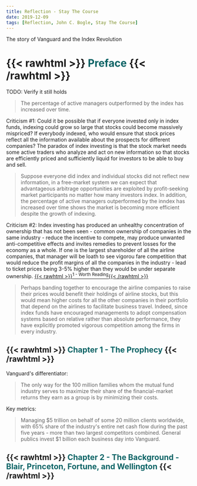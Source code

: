 ```yaml
---
title: Reflection - Stay The Course
date: 2019-12-09
tags: [Reflection, John C. Bogle, Stay The Course]
---
```


The story of Vanguard and the Index Revolution

<!--more-->

# {{< rawhtml >}} <span style="color:#0A6365">Preface</span> {{< /rawhtml >}}

TODO: Verify it still holds

> The percentage of active managers outperformed by the index has increased over time.

Criticism #1: Could it be possible that if everyone invested only in index funds, indexing could grow so large that stocks could become massively mispriced?
If everybody indexed, who would ensure that stock prices reflect all the information available about the prospects for different companies? The paradox of index investing is that the stock market needs some active traders who analyze and act on new information so that stocks are efficiently priced and sufficiently liquid for investors to be able to buy and sell.

> Suppose everyone did index and individual stocks did not reflect new information, in a free-market system we can expect that advantageous arbitrage opportunities are exploited by profit-seeking market participants no matter how many investors index. In addition, the percentage of active managers outperformed by the inndex has increased over time shows the market is becoming more efficient despite the growth of indexing.

Criticism #2: Index investing has produced an unhealthy concentration of ownership that has not been seen - common ownership of companies in the same industry - reduce the incentive to compete, may produce unwanted anti-competitive effects and invites remedies to prevent losses for the economy as a whole. If one is the largest shareholder of all the airline companies, that manager will be loath to see vigorou fare competition that would reduce the profit margins of all the companies in the industry - lead to ticket prices being 3-5% higher than they would be under separate ownership. [{{< rawhtml >}}<sup>1 - Worth Reading</sup>{{< /rawhtml >}}](https://hbr.org/2016/10/research-index-funds-are-fueling-out-of-whack-ceo-pay-packages)

> Perhaps banding together to encourage the airline companies to raise their prices would benefit their holdings of airline stocks, but this would mean higher costs for all the other companies in their portfolio that depend on the airlines to facilitate business travel. Indeed, since index funds have encouraged managements to adopt compensation systems based on relative rather than absolute performance, they have explicitly promoted vigorous competition among the firms in every industry.


## {{< rawhtml >}} <span style="color:#0A6365">Chapter 1 - The Prophecy</span> {{< /rawhtml >}}

Vanguard's differentiator:
> The only way for the 100 million families whom the mutual fund industry serves to maximize their share of the financial-market returns they earn as a group is by minimizing their costs.

Key metrics:
> Managing $5 trillion on behalf of some 20 million clients worldwide, with 65% share of the industry's entire net cash flow during the past five years - more than two largest competitors combined. General publics invest $1 billion each business day into Vanguard.

## {{< rawhtml >}} <span style="color:#0A6365">Chapter 2 - The Background - Blair, Princeton, Fortune, and Wellington</span> {{< /rawhtml >}}
